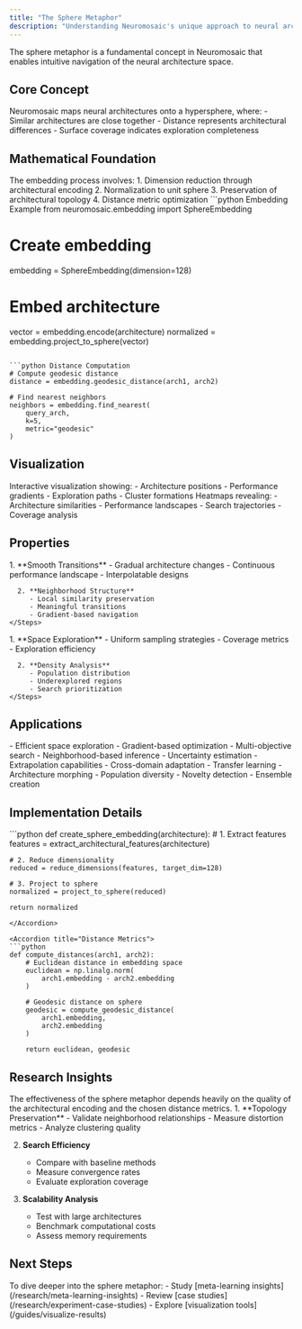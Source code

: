 ```yaml
---
title: "The Sphere Metaphor"
description: "Understanding Neuromosaic's unique approach to neural architecture representation"
---
```


<Note>
  The sphere metaphor is a fundamental concept in Neuromosaic that enables intuitive navigation of the neural architecture space.
</Note>

## Core Concept

<Info>
  Neuromosaic maps neural architectures onto a hypersphere, where:
  - Similar architectures are close together
  - Distance represents architectural differences
  - Surface coverage indicates exploration completeness
</Info>

## Mathematical Foundation

<Accordion title="Spherical Embedding">
  The embedding process involves:
  1. Dimension reduction through architectural encoding
  2. Normalization to unit sphere
  3. Preservation of architectural topology
  4. Distance metric optimization
</Accordion>

<CodeGroup>
```python Embedding Example
from neuromosaic.embedding import SphereEmbedding

# Create embedding

embedding = SphereEmbedding(dimension=128)

# Embed architecture

vector = embedding.encode(architecture)
normalized = embedding.project_to_sphere(vector)

````

```python Distance Computation
# Compute geodesic distance
distance = embedding.geodesic_distance(arch1, arch2)

# Find nearest neighbors
neighbors = embedding.find_nearest(
    query_arch,
    k=5,
    metric="geodesic"
)
````

</CodeGroup>

## Visualization

<CardGroup cols={2}>
  <Card title="3D Projection" icon="cube">
    Interactive visualization showing:
    - Architecture positions
    - Performance gradients
    - Exploration paths
    - Cluster formations
  </Card>
  
  <Card title="Distance Maps" icon="map">
    Heatmaps revealing:
    - Architecture similarities
    - Performance landscapes
    - Search trajectories
    - Coverage analysis
  </Card>
</CardGroup>

## Properties

<Tabs>
  <Tab title="Continuity">
    <Steps>
      1. **Smooth Transitions**
         - Gradual architecture changes
         - Continuous performance landscape
         - Interpolatable designs
      
      2. **Neighborhood Structure**
         - Local similarity preservation
         - Meaningful transitions
         - Gradient-based navigation
    </Steps>
  </Tab>
  
  <Tab title="Coverage">
    <Steps>
      1. **Space Exploration**
         - Uniform sampling strategies
         - Coverage metrics
         - Exploration efficiency
      
      2. **Density Analysis**
         - Population distribution
         - Underexplored regions
         - Search prioritization
    </Steps>
  </Tab>
</Tabs>

## Applications

<CardGroup cols={2}>
  <Card title="Architecture Search" icon="magnifying-glass">
    - Efficient space exploration
    - Gradient-based optimization
    - Multi-objective search
  </Card>
  
  <Card title="Performance Prediction" icon="chart-line">
    - Neighborhood-based inference
    - Uncertainty estimation
    - Extrapolation capabilities
  </Card>
  
  <Card title="Knowledge Transfer" icon="arrows-rotate">
    - Cross-domain adaptation
    - Transfer learning
    - Architecture morphing
  </Card>
  
  <Card title="Diversity Analysis" icon="layer-group">
    - Population diversity
    - Novelty detection
    - Ensemble creation
  </Card>
</CardGroup>

## Implementation Details

<Accordion title="Embedding Algorithm">
```python
def create_sphere_embedding(architecture):
    # 1. Extract features
    features = extract_architectural_features(architecture)
    
    # 2. Reduce dimensionality
    reduced = reduce_dimensions(features, target_dim=128)
    
    # 3. Project to sphere
    normalized = project_to_sphere(reduced)
    
    return normalized
```
</Accordion>

<Accordion title="Distance Metrics">
```python
def compute_distances(arch1, arch2):
    # Euclidean distance in embedding space
    euclidean = np.linalg.norm(
        arch1.embedding - arch2.embedding
    )
    
    # Geodesic distance on sphere
    geodesic = compute_geodesic_distance(
        arch1.embedding,
        arch2.embedding
    )
    
    return euclidean, geodesic
```
</Accordion>

## Research Insights

<Warning>
  The effectiveness of the sphere metaphor depends heavily on the quality of the architectural encoding and the chosen distance metrics.
</Warning>

<Steps>
  1. **Topology Preservation**
     - Validate neighborhood relationships
     - Measure distortion metrics
     - Analyze clustering quality
  
  2. **Search Efficiency**
     - Compare with baseline methods
     - Measure convergence rates
     - Evaluate exploration coverage
  
  3. **Scalability Analysis**
     - Test with large architectures
     - Benchmark computational costs
     - Assess memory requirements
</Steps>

## Next Steps

<Check>
  To dive deeper into the sphere metaphor:
  - Study [meta-learning insights](/research/meta-learning-insights)
  - Review [case studies](/research/experiment-case-studies)
  - Explore [visualization tools](/guides/visualize-results)
</Check>
